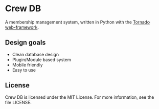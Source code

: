 # Crew DB

A membership management system, written in Python with the [Tornado web-framework](https://www.tornadoweb.org/en/stable/).

## Design goals

- Clean database design
- Plugin/Module based system
- Mobile friendly
- Easy to use

## License

Crew DB is licensed under the MIT License. For more information, see the file LICENSE.